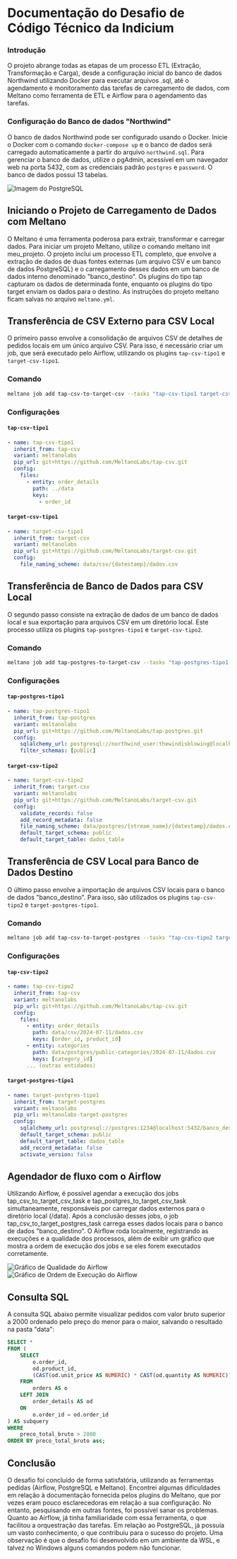# Documentação do Desafio de Código Técnico da Indicium

### Introdução

O projeto abrange todas as etapas de um processo ETL (Extração, Transformação e Carga), desde a configuração inicial do banco de dados Northwind utilizando Docker para executar arquivos .sql, até o agendamento e monitoramento das tarefas de carregamento de dados, com Meltano como ferramenta de ETL e Airflow para o agendamento das tarefas.

### Configuração do Banco de dados "Northwind"

O banco de dados Northwind pode ser configurado  usando o Docker. Inicie o Docker com o comando `docker-compose up` e o banco de dados será carregado automaticamente a partir do arquivo `northwind.sql`. Para gerenciar o banco de dados, utilize o pgAdmin, acessível em um navegador web na porta 5432, com as credenciais padrão `postgres` e `password`. O banco de dados possui 13 tabelas.


![Imagem do PostgreSQL](imagens/image.png)

## Iniciando o Projeto de Carregamento de Dados com Meltano

O Meltano é uma ferramenta poderosa para extrair, transformar e carregar dados. Para iniciar um projeto Meltano, utilize o comando meltano init meu_projeto. O projeto inclui um processo ETL completo, que envolve a extração de dados de duas fontes externas (um arquivo CSV e um banco de dados PostgreSQL) e o carregamento desses dados em um banco de dados interno denominado "banco_destino". Os plugins do tipo tap capturam os dados de determinada fonte, enquanto os plugins do tipo target enviam os dados para o destino. As instruções do projeto meltano ficam salvas no arquivo `meltano.yml`.

## Transferência de CSV Externo para CSV Local

O primeiro passo envolve a consolidação de arquivos CSV de detalhes de pedidos locais em um único arquivo CSV. Para isso, é necessário criar um job, que será executado pelo Airflow, utilizando os plugins `tap-csv-tipo1` e `target-csv-tipo1`.

### Comando

```bash
meltano job add tap-csv-to-target-csv --tasks "tap-csv-tipo1 target-csv-tipo1"
```

### Configurações

#### `tap-csv-tipo1`

```yaml
- name: tap-csv-tipo1
  inherit_from: tap-csv
  variant: meltanolabs
  pip_url: git+https://github.com/MeltanoLabs/tap-csv.git
  config:
    files:
      - entity: order_details
        path: ../data
        keys:
          - order_id
```

#### `target-csv-tipo1`

```yaml
- name: target-csv-tipo1
  inherit_from: target-csv
  variant: meltanolabs
  pip_url: git+https://github.com/MeltanoLabs/target-csv.git
  config:
    file_naming_scheme: data/csv/{datestamp}/dados.csv
```

## Transferência de Banco de Dados para CSV Local

O segundo passo consiste na extração de dados de um banco de dados local e sua exportação para arquivos CSV em um diretório local. Este processo utiliza os plugins `tap-postgres-tipo1` e `target-csv-tipo2`.

### Comando

```bash
meltano job add tap-postgres-to-target-csv --tasks "tap-postgres-tipo1 target-csv-tipo2"
```

### Configurações

#### `tap-postgres-tipo1`

```yaml
- name: tap-postgres-tipo1
  inherit_from: tap-postgres
  variant: meltanolabs
  pip_url: git+https://github.com/MeltanoLabs/tap-postgres.git
  config:
    sqlalchemy_url: postgresql://northwind_user:thewindisblowing@localhost:5433/northwind
    filter_schemas: [public]
```

#### `target-csv-tipo2`

```yaml
- name: target-csv-tipo2
  inherit_from: target-csv
  variant: meltanolabs
  pip_url: git+https://github.com/MeltanoLabs/target-csv.git
  config:
    validate_records: false
    add_record_metadata: false
    file_naming_scheme: data/postgres/{stream_name}/{datestamp}/dados.csv
    default_target_schema: public
    default_target_table: dados_table
```

## Transferência de CSV Local para Banco de Dados Destino

O último passo envolve a importação de arquivos CSV locais para o banco de dados "banco_destino". Para isso, são utilizados os plugins `tap-csv-tipo2` e `target-postgres-tipo1`.

### Comando

```bash
meltano job add tap-csv-to-target-postgres --tasks "tap-csv-tipo2 target-postgres-tipo1"
```

### Configurações

#### `tap-csv-tipo2`

```yaml
- name: tap-csv-tipo2
  inherit_from: tap-csv
  variant: meltanolabs
  pip_url: git+https://github.com/MeltanoLabs/tap-csv.git
  config:
    files:
      - entity: order_details
        path: data/csv/2024-07-11/dados.csv
        keys: [order_id, product_id]
      - entity: categories
        path: data/postgres/public-categories/2024-07-11/dados.csv
        keys: [category_id]
      ... (outras entidades)
```

#### `target-postgres-tipo1`

```yaml
- name: target-postgres-tipo1
  inherit_from: target-postgres
  variant: meltanolabs
  pip_url: meltanolabs-target-postgres
  config:
    sqlalchemy_url: postgresql://postgres:1234@localhost:5432/banco_destino
    default_target_schema: public
    default_target_table: dados_table
    add_record_metadata: false
    activate_version: false
```

## Agendador de fluxo com o Airflow

Utilizando Airflow, é possível agendar a execução dos jobs tap_csv_to_target_csv_task e tap_postgres_to_target_csv_task simultaneamente, responsáveis por carregar dados externos para o diretório local  (/data). Após a conclusão desses jobs, o job tap_csv_to_target_postgres_task carrega esses dados locais para o banco de dados "banco_destino". O Airflow roda localmente, registrando as execuções e a qualidade dos processos, além de exibir um gráfico que mostra a ordem de execução dos jobs e se eles forem executados corretamente.

![Gráfico de Qualidade do Airflow](imagens/image%20copy.png)
![Gráfico de Ordem de Execução do Airflow](imagens/image%20copy%202.png)

## Consulta SQL

A consulta SQL abaixo permite visualizar pedidos com valor bruto superior a 2000 ordenado pelo preço do menor para o maior, salvando o resultado na pasta "data":

```sql
SELECT *
FROM (
    SELECT
        o.order_id,
        od.product_id,
        (CAST(od.unit_price AS NUMERIC) * CAST(od.quantity AS NUMERIC)) AS preco_total_bruto
    FROM
        orders AS o
    LEFT JOIN
        order_details AS od
    ON
        o.order_id = od.order_id
) AS subquery
WHERE
    preco_total_bruto > 2000
ORDER BY preco_total_bruto asc;
```

## Conclusão

O desafio foi concluído de forma satisfatória, utilizando as ferramentas pedidas (Airflow, PostgreSQL e Meltano). Encontrei algumas dificuldades em relação à documentação fornecida pelos plugins do Meltano, que por vezes eram pouco esclarecedoras em relação a sua configuração. No entanto, pesquisando em outras fontes, foi possível sanar os problemas. Quanto ao Airflow, já tinha familiaridade com essa ferramenta, o que facilitou a orquestração das tarefas. Em relação ao PostgreSQL, já possuía um vasto conhecimento, o que contribuiu para o sucesso do projeto. Uma observação é que o desafio foi desenvolvido em um ambiente da WSL, e talvez no Windows alguns comandos podem não funcionar.